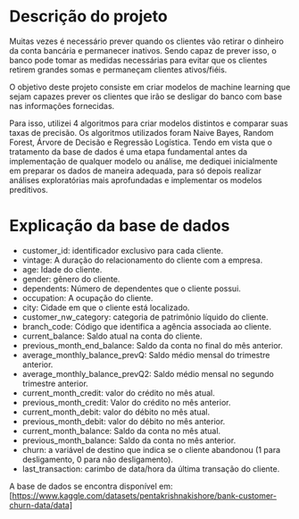 # Descrição do projeto
Muitas vezes é necessário prever quando os clientes vão retirar o dinheiro da conta bancária e permanecer inativos. Sendo capaz de prever isso, o banco pode tomar as medidas necessárias para evitar que os clientes retirem grandes somas e permaneçam clientes ativos/fiéis. 

O objetivo deste projeto consiste em criar modelos de machine learning que sejam capazes prever os clientes que irão se desligar do banco com base nas informações fornecidas.

Para isso, utilizei 4 algoritmos para criar modelos distintos e comparar suas taxas de precisão. Os algoritmos utilizados foram Naive Bayes, Random Forest, Árvore de Decisão e Regressão Logística.
Tendo em vista que o tratamento da base de dados é uma etapa fundamental antes da implementação de qualquer modelo ou análise, me dediquei inicialmente em preparar os dados de maneira adequada, para só depois realizar análises exploratórias mais aprofundadas e implementar os modelos preditivos.
# Explicação da base de dados
  - customer_id: identificador exclusivo para cada cliente.
  - vintage: A duração do relacionamento do cliente com a empresa.
  - age: Idade do cliente.
  - gender: gênero do cliente.
  - dependents: Número de dependentes que o cliente possui.
  - occupation: A ocupação do cliente.
  - city: Cidade em que o cliente está localizado.
  - customer_nw_category: categoria de patrimônio líquido do cliente.
  - branch_code: Código que identifica a agência associada ao cliente.
  - current_balance: Saldo atual na conta do cliente.
  - previous_month_end_balance: Saldo da conta no final do mês anterior.
  - average_monthly_balance_prevQ: Saldo médio mensal do trimestre anterior.
  - average_monthly_balance_prevQ2: Saldo médio mensal no segundo trimestre anterior.
  - current_month_credit: valor do crédito no mês atual.
  - previous_month_credit: Valor do crédito no mês anterior.
  - current_month_debit: valor do débito no mês atual.
  - previous_month_debit: valor do débito no mês anterior.
  - current_month_balance: Saldo da conta no mês atual.
  - previous_month_balance: Saldo da conta no mês anterior.
  - churn: a variável de destino que indica se o cliente abandonou (1 para desligamento, 0 para não desligamento).
  - last_transaction: carimbo de data/hora da última transação do cliente.

A base de dados se encontra disponível em: [https://www.kaggle.com/datasets/pentakrishnakishore/bank-customer-churn-data/data]
